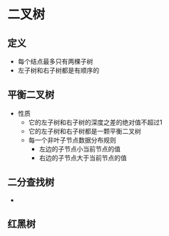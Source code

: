 # 二叉树
## 定义
- 每个结点最多只有两棵子树
- 左子树和右子树都是有顺序的

## 平衡二叉树
- 性质
	- 它的左子树和右子树的深度之差的绝对值不超过1
	- 它的左子树和右子树都是一颗平衡二叉树
	- 每一个非叶子节点数据分布规则
		- 左边的子节点小当前节点的值
		- 右边的子节点大于当前节点的值

## 二分查找树
- 

## 红黑树